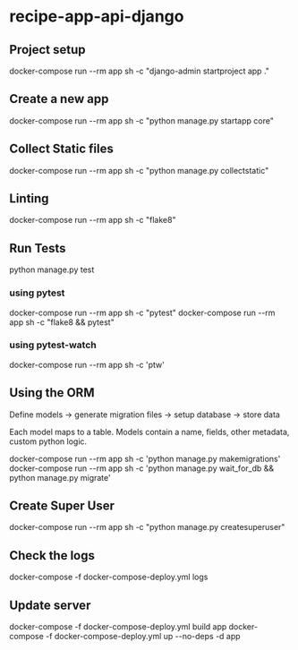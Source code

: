 # recipe-app-api-django



## Project setup 
docker-compose run --rm app sh -c "django-admin startproject app ."



## Create a new app
docker-compose run --rm app sh -c "python manage.py startapp core"

## Collect Static files
docker-compose run --rm app sh -c "python manage.py collectstatic"

## Linting
docker-compose run --rm app sh -c "flake8"

## Run Tests
python manage.py test

### using pytest
docker-compose run --rm app sh -c "pytest"
docker-compose run --rm app sh -c "flake8 && pytest"

### using pytest-watch
docker-compose run --rm app sh -c 'ptw'


## Using the ORM
Define models -> generate migration files -> setup database -> store data

Each model maps to a table. Models contain a name, fields, other metadata, custom python logic.

docker-compose run --rm app sh -c 'python manage.py makemigrations'
docker-compose run --rm app sh -c 'python manage.py wait_for_db && python manage.py migrate'

## Create Super User
docker-compose run --rm app sh -c "python manage.py createsuperuser"

## Check the logs
docker-compose -f docker-compose-deploy.yml logs


## Update server
docker-compose -f docker-compose-deploy.yml build app
docker-compose -f docker-compose-deploy.yml up --no-deps -d app